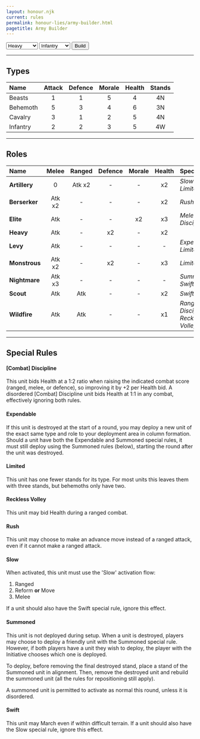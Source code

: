 ```yaml
---
layout: honour.njk
current: rules
permalink: honour-lies/army-builder.html
pagetitle: Army Builder
---
```


<form id="army-builder" onsubmit="event.preventDefault();">
<script>
    function buildArmy() {
        types = {
            'Beasts': [1, 1, 5, 4],
            'Behemoth': [5, 3, 4, 6],
            'Cavalry': [3, 1, 2, 5],
            'Infantry': [2, 2, 3, 5]
        }
        roles = {
            'Artillery': [0,2,1,1,2,'Slow, Limited'],
            'Berserker': [2,0,1,1,2,'Rush'],
            'Elite': [1,0,1,2,3,'Melee Discipline'],
            'Heavy': [1,0,2,1,2,''],
            'Levy': [1,0,1,1,1,'Expendable, Limited'],
            'Monstrous': [2,0,2,1,3,'Limited'],
            'Nightmare': [3,0,1,1,1,'Summoned, Swift'],
            'Scout': [1,1,1,1,2,'Swift'],
            'Wildfire': [1,1,1,1,1,'Ranged Discipline, Reckless Volley']
        }
        typeValue = document.getElementById('type').value
        roleValue = document.getElementById('role').value
        type = types[typeValue]
        role = roles[roleValue]
        document.getElementById('results').innerHTML = `<table>
            <thead><tr><th>Name</th><th>Melee</th><th>Ranged</th><th>Defence</th><th>Morale</th><th>Health</th><th>Special</th></tr><thead>
            <tbody><tr>
                <td>${roleValue} ${typeValue}</td>
                <td>${type[0]*role[0]}</td>
                <td>${(type[0]*role[1]) || '-'}</td>
                <td>${type[1]*role[2]}</td>
                <td>${type[2]*role[3]}</td>
                <td>${type[3]*role[4]}</td>
                <td><em>${role[5]}</em></td>
            </tr></tbody>
        </table>`
    }
</script>
<select id="role">
    <option>Artillery</option>
    <option>Berserker</option>
    <option>Elite</option>
    <option selected>Heavy</option>
    <option>Levy</option>
    <option>Monstrous</option>
    <option>Nightmare</option>
    <option>Scout</option>
    <option>Wildfire</option>
</select>
<select id="type">
    <option>Beasts</option>
    <option>Behemoth</option>
    <option>Cavalry</option>
    <option selected>Infantry</option>
</select>
<button id="builder" onclick="buildArmy()">Build</button>
<div id="results"></div>
</form>

<hr id="types" />

## Types

| Name     | Attack | Defence | Morale | Health | Stands |
| :------- | :----: | :-----: | :----: | :----: | :----: |
| Beasts   | 1      | 1       | 5      | 4      | 4N     |
| Behemoth | 5      | 3       | 4      | 6      | 3N     |
| Cavalry  | 3      | 1       | 2      | 5      | 4N     |
| Infantry | 2      | 2       | 3      | 5      | 4W     |

<hr id="roles" />

## Roles

| Name          | Melee  | Ranged | Defence | Morale | Health | Special                                |
| :------------ | :----: | :----: | :-----: | :----: | :----: | :------------------------------------- |
| **Artillery** | 0      | Atk x2 | -       | -      | x2     | _Slow_, _Limited_                      |
| **Berserker** | Atk x2 | -      | -       | -      | x2     | _Rush_                                 |
| **Elite**     | Atk    | -      | -       | x2     | x3     | _Melee Discipline_                     |
| **Heavy**     | Atk    | -      | x2      | -      | x2     |                                        |
| **Levy**      | Atk    | -      | -       | -      | -      | _Expendable_, _Limited_                |
| **Monstrous** | Atk x2 | -      | x2      | -      | x3     | _Limited_                              |
| **Nightmare** | Atk x3 | -      | -       | -      | -      | _Summoned_, _Swift_                    |
| **Scout**     | Atk    | Atk    | -       | -      | x2     | _Swift_                                |
| **Wildfire**  | Atk    | Atk    | -       | -      | x1     | _Ranged Discipline_, _Reckless Volley_ |

<hr id="special-rules" />

## Special Rules

#### \[Combat\] Discipline
This unit bids Health at a 1:2 ratio when raising the indicated combat score (ranged, melee, or defence), so improving it by +2 per Health bid. A disordered \[Combat\] Discipline unit bids Health at 1:1 in any combat, effectively ignoring both rules.

#### Expendable
If this unit is destroyed at the start of a round, you may deploy a new unit of the exact same type and role to your deployment area in column formation. Should a unit have both the Expendable and Summoned special rules, it must still deploy using the Summoned rules (below), starting the round after the unit was destroyed.

#### Limited
This unit has one fewer stands for its type. For most units this leaves them with three stands, but behemoths only have two.

#### Reckless Volley
This unit may bid Health during a ranged combat.

#### Rush
This unit may choose to make an advance move instead of a ranged attack, even if it cannot make a ranged attack.

#### Slow
When activated, this unit must use the 'Slow' activation flow:

1. Ranged
2. Reform **or** Move
3. Melee

If a unit should also have the Swift special rule, ignore this effect.

#### Summoned
This unit is not deployed during setup. When a unit is destroyed, players may choose to deploy a friendly unit with the Summoned special rule. However, if both players have a unit they wish to deploy, the player with the Initiative chooses which one is deployed.

To deploy, before removing the final destroyed stand, place a stand of the Summoned unit in alignment. Then, remove the destroyed unit and rebuild the summoned unit (all the rules for repositioning still apply).

A summoned unit is permitted to activate as normal this round, unless it is disordered.

#### Swift
This unit may March even if within difficult terrain. If a unit should also have the Slow special rule, ignore this effect.
